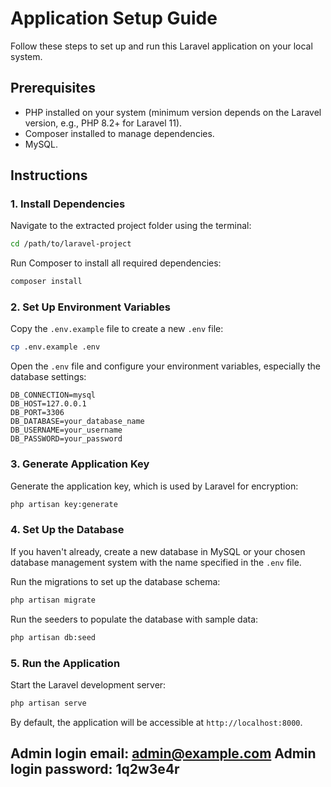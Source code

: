# Application Setup Guide

Follow these steps to set up and run this Laravel application on your local system.

## Prerequisites

- PHP installed on your system (minimum version depends on the Laravel version, e.g., PHP 8.2+ for Laravel 11).
- Composer installed to manage dependencies.
- MySQL.

## Instructions

### 1. Install Dependencies

Navigate to the extracted project folder using the terminal:

```bash
cd /path/to/laravel-project
```

Run Composer to install all required dependencies:

```bash
composer install
```

### 2. Set Up Environment Variables

Copy the `.env.example` file to create a new `.env` file:

```bash
cp .env.example .env
```

Open the `.env` file and configure your environment variables, especially the database settings:

```dotenv
DB_CONNECTION=mysql
DB_HOST=127.0.0.1
DB_PORT=3306
DB_DATABASE=your_database_name
DB_USERNAME=your_username
DB_PASSWORD=your_password
```

### 3. Generate Application Key

Generate the application key, which is used by Laravel for encryption:

```bash
php artisan key:generate
```

### 4. Set Up the Database

If you haven't already, create a new database in MySQL or your chosen database management system with the name specified in the `.env` file.

Run the migrations to set up the database schema:

```bash
php artisan migrate
```

Run the seeders to populate the database with sample data:

```bash
php artisan db:seed
```

### 5. Run the Application

Start the Laravel development server:

```bash
php artisan serve
```

By default, the application will be accessible at `http://localhost:8000`.

Admin login email: admin@example.com
Admin login password: 1q2w3e4r
---
